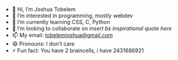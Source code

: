 - 👋 Hi, I’m Joshua Tobelem
- 👀 I’m interested in programming, mostly webdev
- 🌱 I’m currently learning CSS, C, Python
- 💞️ I’m looking to collaborate on *insert bs inspirational quote here*
- 📫 My email: tobelemjoshua@gmail.com
- 😄 Pronouns: I don't care
- ⚡ Fun fact: You have 2 braincells, i have 2431686921

<!---
joshuatUnlimited/joshuatUnlimited is a ✨ special ✨ repository because its `README.md` (this file) appears on your GitHub profile.
You can click the Preview link to take a look at your changes.
--->
